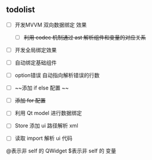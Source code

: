 ## todolist

- [ ] 开发MVVM 双向数据绑定 效果
    - [ ] ~~利用 codec 机制通过 ast 解析组件和变量的对应关系~~
- [ ] 开发全局绑定效果
- [ ] 自动绑定基础组件
- [ ] option错误 自动指向解析错误的行数

- [ ] ~~添加 if else 配置 ~~
- [ ] ~~添加 for 配置~~
- [ ] 利用 Qt model 进行数据绑定
- [ ] Store 添加 ui 路径解析 xml 
- [ ] 读取 import 解析 ui 代码

@表示非 self 的 QWidget
$表示非 self 的 变量